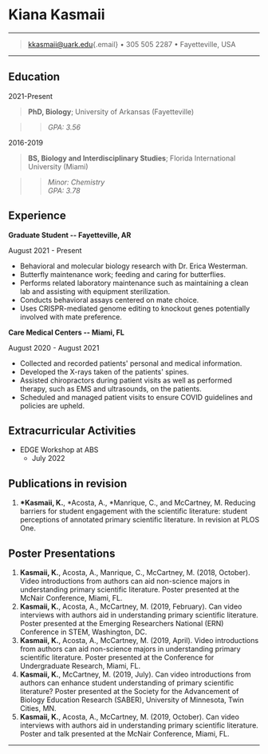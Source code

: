 # Kiana Kasmaii

------------------------------------------------------------------------

> [kkasmaii\@uark.edu](mailto:kkasmaii@uark.edu){.email} • 305 
505 2287 • Fayetteville, USA

------------------------------------------------------------------------

## Education

2021-Present

> **PhD, Biology**; University of Arkansas (Fayetteville)

> > _GPA: 3.56_

2016-2019

> **BS, Biology and Interdisciplinary Studies**; Florida International University (Miami)

> > _Minor: Chemistry_\
_GPA: 3.78_

## Experience

**Graduate Student -- Fayetteville, AR**

August 2021 - Present

-   Behavioral and molecular biology research with Dr. Erica Westerman.
-   Butterfly maintenance work; feeding and caring for butterflies.
-   Performs related laboratory maintenance such as maintaining a clean lab and assisting with equipment sterilization.
-   Conducts behavioral assays centered on mate choice.
-   Uses CRISPR-mediated genome editing to knockout genes potentially involved with mate preference.

**Care Medical Centers -- Miami, FL**

August 2020 - August 2021

-   Collected and recorded patients' personal and medical information.
-   Developed the X-rays taken of the patients' spines.
-   Assisted chiropractors during patient visits as well as performed therapy, such as EMS and ultrasounds, on the patients.
-   Scheduled and managed patient visits to ensure COVID guidelines and policies are upheld.

## Extracurricular Activities

-   EDGE Workshop at ABS
    -   July 2022

## Publications in revision

1.  **\*Kasmaii, K.**, \*Acosta, A., \*Manrique, C., and McCartney, M. Reducing barriers for student engagement with the scientific literature: student perceptions of annotated primary scientific literature. In revision at PLOS One.

## Poster Presentations

1.  **Kasmaii, K.**, Acosta, A., Manrique, C., McCartney, M. (2018, October). Video introductions from authors can aid non-science majors in understanding primary scientific literature. Poster presented at the McNair Conference, Miami, FL.
2.  **Kasmaii, K.**, Acosta, A., McCartney, M. (2019, February). Can video interviews with authors aid in understanding primary scientific literature. Poster presented at the Emerging Researchers National (ERN) Conference in STEM, Washington, DC.
3.  **Kasmaii, K.**, Acosta, A., McCartney, M. (2019, April). Video introductions from authors can aid non-science majors in understanding primary scientific literature. Poster presented at the Conference for Undergraduate Research, Miami, FL.
4.  **Kasmaii, K.**, McCartney, M. (2019, July). Can video introductions from authors can enhance student understanding of primary scientific literature? Poster presented at the Society for the Advancement of Biology Education Research (SABER), University of Minnesota, Twin Cities, MN.
5.  **Kasmaii, K.**, Acosta, A., McCartney, M. (2019, October). Can video interviews with authors aid in understanding primary scientific literature. Poster and talk presented at the McNair Conference, Miami, FL.

------------------------------------------------------------------------
